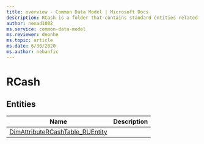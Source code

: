 ```yaml
---
title: overview - Common Data Model | Microsoft Docs
description: RCash is a folder that contains standard entities related to the Common Data Model.
author: nenad1002
ms.service: common-data-model
ms.reviewer: deonhe
ms.topic: article
ms.date: 6/30/2020
ms.author: nebanfic
---
```


# RCash


## Entities

|Name|Description|
|---|---|
|[DimAttributeRCashTable_RUEntity](DimAttributeRCashTable_RUEntity.md)||
